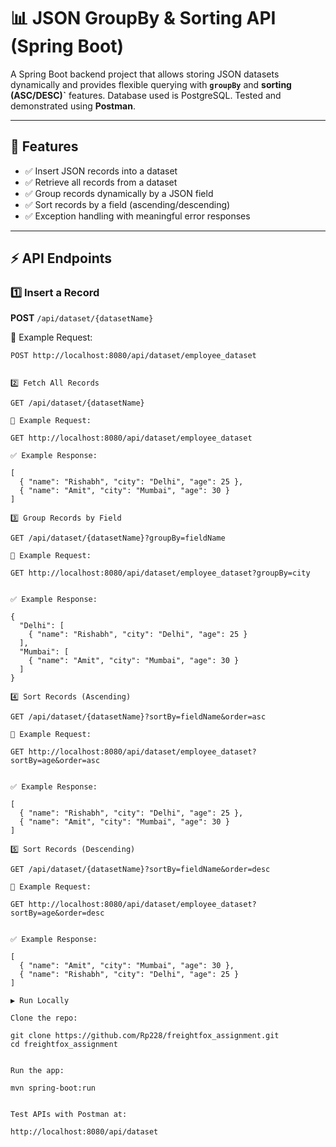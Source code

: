 # 📊 JSON GroupBy & Sorting API (Spring Boot)

A Spring Boot backend project that allows storing JSON datasets dynamically and provides flexible querying with **`groupBy`** and **sorting (ASC/DESC)`** features.  Database used is PostgreSQL.
Tested and demonstrated using **Postman**.

---

## 🚀 Features
- ✅ Insert JSON records into a dataset  
- ✅ Retrieve all records from a dataset  
- ✅ Group records dynamically by a JSON field  
- ✅ Sort records by a field (ascending/descending)  
- ✅ Exception handling with meaningful error responses  

---

## ⚡ API Endpoints

### 1️⃣ Insert a Record  
**POST** `/api/dataset/{datasetName}`  

📌 Example Request:
```http
POST http://localhost:8080/api/dataset/employee_dataset


2️⃣ Fetch All Records

GET /api/dataset/{datasetName}

📌 Example Request:

GET http://localhost:8080/api/dataset/employee_dataset

✅ Example Response:

[
  { "name": "Rishabh", "city": "Delhi", "age": 25 },
  { "name": "Amit", "city": "Mumbai", "age": 30 }
]

3️⃣ Group Records by Field

GET /api/dataset/{datasetName}?groupBy=fieldName

📌 Example Request:

GET http://localhost:8080/api/dataset/employee_dataset?groupBy=city


✅ Example Response:

{
  "Delhi": [
    { "name": "Rishabh", "city": "Delhi", "age": 25 }
  ],
  "Mumbai": [
    { "name": "Amit", "city": "Mumbai", "age": 30 }
  ]
}

4️⃣ Sort Records (Ascending)

GET /api/dataset/{datasetName}?sortBy=fieldName&order=asc

📌 Example Request:

GET http://localhost:8080/api/dataset/employee_dataset?sortBy=age&order=asc


✅ Example Response:

[
  { "name": "Rishabh", "city": "Delhi", "age": 25 },
  { "name": "Amit", "city": "Mumbai", "age": 30 }
]

5️⃣ Sort Records (Descending)

GET /api/dataset/{datasetName}?sortBy=fieldName&order=desc

📌 Example Request:

GET http://localhost:8080/api/dataset/employee_dataset?sortBy=age&order=desc


✅ Example Response:

[
  { "name": "Amit", "city": "Mumbai", "age": 30 },
  { "name": "Rishabh", "city": "Delhi", "age": 25 }
]

▶️ Run Locally

Clone the repo:

git clone https://github.com/Rp228/freightfox_assignment.git
cd freightfox_assignment


Run the app:

mvn spring-boot:run


Test APIs with Postman at:

http://localhost:8080/api/dataset
